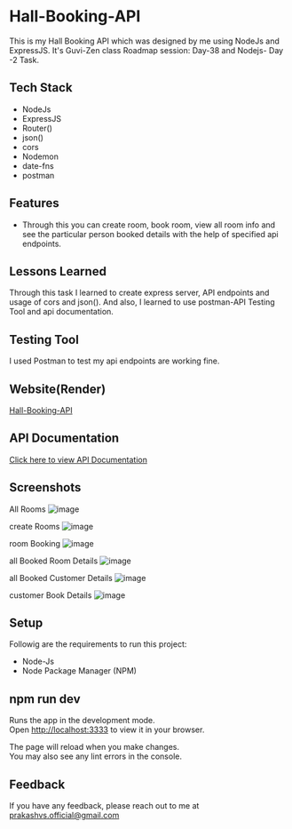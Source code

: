 
# Hall-Booking-API

This is my Hall Booking API which was designed by me using NodeJs and ExpressJS. It's Guvi-Zen class Roadmap session: Day-38 and Nodejs- Day -2 Task.

## Tech Stack

- NodeJs
- ExpressJS
- Router()
- json()
- cors
- Nodemon
- date-fns
- postman

## Features

- Through this you can create room, book room, view all room info and see the particular person booked details with the help of specified api endpoints.

## Lessons Learned

Through this task I learned to create express server, API endpoints and usage of cors and json(). And also, I learned to use postman-API Testing Tool and api documentation.

## Testing Tool

I used Postman to test my api endpoints are working fine.

## Website(Render)

[Hall-Booking-API](https://hall-booking-un91.onrender.com)


## API Documentation

[Click here to view API Documentation](https://documenter.getpostman.com/view/24200691/2sA2xh2YJx)

## Screenshots

All Rooms
![image](https://github.com/Prakash-V-S/hall-booking/assets/141955456/ea1744dc-d9ac-4fe4-ae76-40983521c3aa)

create Rooms
![image](https://github.com/Prakash-V-S/hall-booking/assets/141955456/7b6bcd75-e587-48aa-ac0a-06e2527332de)

room Booking
![image](https://github.com/Prakash-V-S/hall-booking/assets/141955456/b61b537a-8f6b-4759-bc75-1024f5fd945f)

all Booked Room Details
![image](https://github.com/Prakash-V-S/hall-booking/assets/141955456/00aa7763-04be-4f36-861a-8f2dfef2ef22)

all Booked Customer Details
![image](https://github.com/Prakash-V-S/hall-booking/assets/141955456/9f720c6d-3526-422e-a9fc-d7a9fa6f94c3)

customer Book Details
![image](https://github.com/Prakash-V-S/hall-booking/assets/141955456/1f76c759-463b-4522-96f3-f5e319846ca7)

## Setup

Followig are the requirements to run this project:
- Node-Js
- Node Package Manager (NPM)

## npm run dev

Runs the app in the development mode.\
Open [http://localhost:3333](http://localhost:3333) to view it in your browser.

The page will reload when you make changes.\
You may also see any lint errors in the console.

## Feedback

If you have any feedback, please reach out to me at prakashvs.official@gmail.com
